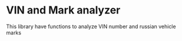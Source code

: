 # VIN and Mark analyzer
This library have functions to analyze VIN number and russian vehicle marks
